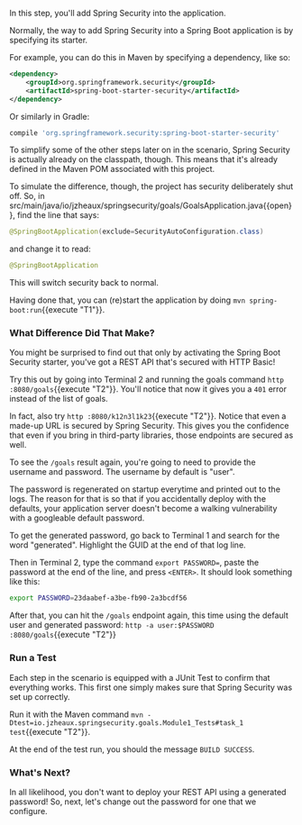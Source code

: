 In this step, you'll add Spring Security into the application.

Normally, the way to add Spring Security into a Spring Boot application is by specifying its starter.

For example, you can do this in Maven by specifying a dependency, like so:

```xml
<dependency>
    <groupId>org.springframework.security</groupId>
    <artifactId>spring-boot-starter-security</artifactId>
</dependency>
```

Or similarly in Gradle:

```groovy
compile 'org.springframework.security:spring-boot-starter-security'
```

To simplify some of the other steps later on in the scenario, Spring Security is actually already on the classpath, though.
This means that it's already defined in the Maven POM associated with this project.

To simulate the difference, though, the project has security deliberately shut off.
So, in src/main/java/io/jzheaux/springsecurity/goals/GoalsApplication.java{{open}}, find the line that says:

```java
@SpringBootApplication(exclude=SecurityAutoConfiguration.class)
```

and change it to read:

```java
@SpringBootApplication
```

This will switch security back to normal.

Having done that, you can (re)start the application by doing `mvn spring-boot:run`{{execute "T1"}}.

### What Difference Did That Make?

You might be surprised to find out that only by activating the Spring Boot Security starter, you've got a REST API that's secured with HTTP Basic!

Try this out by going into Terminal 2 and running the goals command `http :8080/goals`{{execute "T2"}}.
You'll notice that now it gives you a `401` error instead of the list of goals.

In fact, also try `http :8080/k12n3l1k23`{{execute "T2"}}.
Notice that even a made-up URL is secured by Spring Security.
This gives you the confidence that even if you bring in third-party libraries, those endpoints are secured as well.

To see the `/goals` result again, you're going to need to provide the username and password.
The username by default is "user".

The password is regenerated on startup everytime and printed out to the logs.
The reason for that is so that if you accidentally deploy with the defaults, your application server doesn't become a walking vulnerability with a googleable default password.

To get the generated password, go back to Terminal 1 and search for the word "generated".
Highlight the GUID at the end of that log line.

Then in Terminal 2, type the command `export PASSWORD=`, paste the password at the end of the line, and press `<ENTER>`.
It should look something like this:

```bash
export PASSWORD=23daabef-a3be-fb90-2a3bcdf56
```

After that, you can hit the `/goals` endpoint again, this time using the default user and generated password: `http -a user:$PASSWORD :8080/goals`{{execute "T2"}}

### Run a Test

Each step in the scenario is equipped with a JUnit Test to confirm that everything works.
This first one simply makes sure that Spring Security was set up correctly.

Run it with the Maven command `mvn -Dtest=io.jzheaux.springsecurity.goals.Module1_Tests#task_1 test`{{execute "T2"}}.

At the end of the test run, you should the message `BUILD SUCCESS`.

### What's Next?

In all likelihood, you don't want to deploy your REST API using a generated password!
So, next, let's change out the password for one that we configure.
